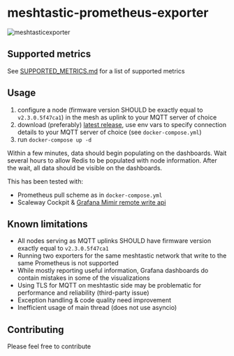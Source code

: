 # meshtastic-prometheus-exporter

![meshtasticexporter](https://github.com/artiommocrenco/meshtastic-prometheus-exporter/assets/28516476/162a2fab-5804-46d0-a97a-aa84e388ef58)

## Supported metrics

See [SUPPORTED_METRICS.md](SUPPORTED_METRICS.md) for a list of supported metrics

## Usage

1. configure a node (firmware version SHOULD be exactly equal to `v2.3.0.5f47ca1`) in the mesh as uplink to your
   MQTT server of choice
2. download (preferably) [latest release](https://github.com/artiommocrenco/meshtastic-prometheus-exporter/releases/tag/2.3.0.5f47ca1-0.3), use env vars to specify connection details to your MQTT server of choice (see `docker-compose.yml`)
3. run `docker-compose up -d`

Within a few minutes, data should begin populating on the dashboards. Wait several hours to allow Redis to be populated
with node information. After the wait, all data should be visible on the dashboards.

This has been tested with:

- Prometheus pull scheme as in `docker-compose.yml`
- Scaleway
  Cockpit & [Grafana Mimir remote write api](https://grafana.com/docs/mimir/latest/references/http-api/#remote-write)

## Known limitations

* All nodes serving as MQTT uplinks SHOULD have firmware version exactly equal to `v2.3.0.5f47ca1`
* Running two exporters for the same meshtastic network that write to the same Prometheus is not supported
* While mostly reporting useful information, Grafana dashboards do contain mistakes in some of the visualizations
* Using TLS for MQTT on meshtastic side may be problematic for performance and reliability (third-party issue)
* Exception handling & code quality need improvement
* Inefficient usage of main thread (does not use asyncio)

## Contributing

Please feel free to contribute
